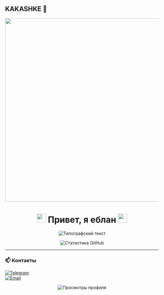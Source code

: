 ## KAKASHKE 👋
<div id="header" align="center">
  <img src="https://i.gifer.com/5Aqf.gif" width="600"/>
</div>

<h1 align="center"> 
  <img src="https://em-content.zobj.net/source/microsoft-teams/363/red-heart_2764-fe0f.png" width="30"> Привет, я еблан <img src="https://em-content.zobj.net/source/microsoft-teams/363/red-heart_2764-fe0f.png" width="30">
</h1>

<p align="center">
  <img src="https://readme-typing-svg.demolab.com?font=Fira+Code&weight=600&size=22&duration=2000&pause=1000&color=FF0000&center=true&vCenter=true&width=435&lines=Backend+Developer;Open+Source+Enthusiast" alt="Типографский текст" />
</p>

<div align="center">
  <img src="https://github-readme-stats.vercel.app/api?username={username}&show_icons=true&theme=merko&title_color=ff0000&icon_color=ff0000&text_color=ffffff&bg_color=000000" alt="Статистика GitHub" />
</div>

---


### 📫 **Контакты**  
[![Telegram](https://img.shields.io/badge/Telegram-red?style=for-the-badge&logo=telegram)](https://t.me/{username})  
[![Email](https://img.shields.io/badge/Email-ff0000?style=for-the-badge&logo=gmail)](mailto:ваш@email.com)  

<p align="center">
  <img src="https://komarev.com/ghpvc/?username={username}&label=Просмотры&color=ff0000&style=flat-square" alt="Просмотры профиля" />
</p>

<!--
**skorpiq/skorpiq** is a ✨ _special_ ✨ repository because its `README.md` (this file) appears on your GitHub profile.

Here are some ideas to get you started:

- 🔭 I’m currently working on ...
- 🌱 I’m currently learning ...
- 👯 I’m looking to collaborate on ...
- 🤔 I’m looking for help with ...
- 💬 Ask me about ...
- 📫 How to reach me: ...
- 😄 Pronouns: ...
- ⚡ Fun fact: ...
-->
